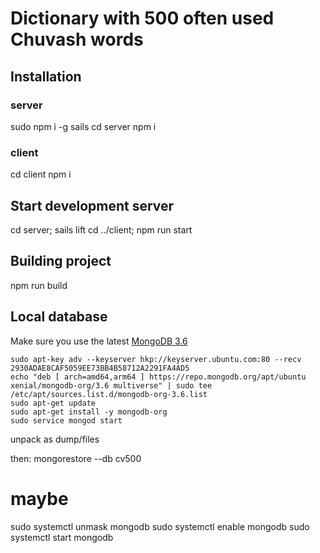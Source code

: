 # Dictionary with 500 often used Chuvash words

## Installation
### server
sudo npm i -g sails
cd server
npm i

### client
cd client
npm i


## Start development server

cd server; sails lift
cd ../client; npm run start

## Building project
npm run build

## Local database
Make sure you use the latest [MongoDB 3.6](https://docs.mongodb.com/manual/tutorial/install-mongodb-on-ubuntu/) 

```
sudo apt-key adv --keyserver hkp://keyserver.ubuntu.com:80 --recv 2930ADAE8CAF5059EE73BB4B58712A2291FA4AD5
echo "deb [ arch=amd64,arm64 ] https://repo.mongodb.org/apt/ubuntu xenial/mongodb-org/3.6 multiverse" | sudo tee /etc/apt/sources.list.d/mongodb-org-3.6.list
sudo apt-get update
sudo apt-get install -y mongodb-org
sudo service mongod start
```

unpack as
dump/files

then:
mongorestore --db cv500


# maybe
sudo systemctl unmask mongodb
sudo systemctl enable mongodb
sudo systemctl start mongodb